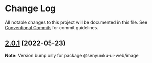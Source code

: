 # Change Log

All notable changes to this project will be documented in this file.
See [Conventional Commits](https://conventionalcommits.org) for commit guidelines.

## [2.0.1](https://github.com/tunaiku/senyumku-ui-web/compare/v2.0.0...v2.0.1) (2022-05-23)

**Note:** Version bump only for package @senyumku-ui-web/image
